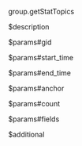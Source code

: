 group.getStatTopics

$description


$params#gid


$params#start_time


$params#end_time


$params#anchor


$params#count


$params#fields


$additional
